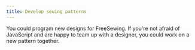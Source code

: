 ```yaml
---
title: Develop sewing patterns
---
```


You could program new designs for FreeSewing.
If you're not afraid of JavaScript and are happy to team up with a designer,
you could work on a new pattern together.
